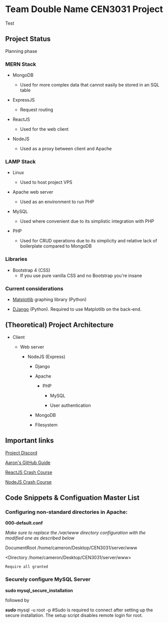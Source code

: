 # Team Double Name CEN3031 Project

Test

## Project Status

Planning phase

### MERN Stack

* MongoDB 
  * Used for more complex data that cannot easily be stored in an SQL table

* ExpressJS
  * Request routing

* ReactJS
  * Used for the web client

* NodeJS
  * Used as a proxy between client and Apache

### LAMP Stack

* Linux
  * Used to host project VPS

* Apache web server
  * Used as an environment to run PHP

* MySQL
  * Used where convenient due to its simplistic integration with PHP

* PHP
  * Used for CRUD operations due to its simplicity and relative lack of boilerplate compared to MongoDB

### Libraries

* Bootstrap 4 (CSS)
  * If you use pure vanilla CSS and no Bootstrap you're insane

### Current considerations

* [Matplotlib](https://matplotlib.org/ "Matplotlib Python library") graphing library (Python)

* [DJango](https://www.djangoproject.com/ "DJango Python Library") (Python). Required to use Matplotlib on the back-end. 

## (Theoretical) Project Architecture

* Client

  * Web server

    * NodeJS (Express)

      * Django

      * Apache

        * PHP

          * MySQL

          * User authentication

      * MongoDB

      * Filesystem

## Important links

[Project Discord](https://discord.gg/9q7qJ8T "Discord")

[Aaron's GitHub Guide](https://cdn.discordapp.com/attachments/676921412933648425/677981813343518771/Github_Essentials.DOCX)

[ReactJS Crash Course](https://www.youtube.com/watch?v=sBws8MSXN7A)

[NodeJS Crash Course](https://www.youtube.com/watch?v=fBNz5xF-Kx4)

## Code Snippets & Configuation Master List

###  Configuring non-standard directories in Apache:

**000-default.conf**

*Make sure to replace the /var/www directory configuration with the modified one as described below*

DocumentRoot /home/cameron/Desktop/CEN3031/server/www

<Directory /home/cameron/Desktop/CEN3031/server/www>

	Require all granted

</Directory>

### Securely configure MySQL Server

**sudo mysql_secure_installation**

followed by

***sudo*** mysql -u root -p #Sudo is required to connect after setting up the secure installation. The setup script disables remote login for root.

